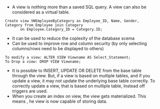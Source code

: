 * A view is nothing more than a saved SQL query. A view can also be considered as a virtual table.
```
Create view VWEmployeeByCategory as Employee_ID, Name, Gender, Category from Employee join Category  
       on Employee.Category_ID = Category.ID;
```
* It can be used to reduce the coplexity of the database scema
* Can be used to improve row and column security (by only selecting columns/rows need to be displayed to others)

```
To modify a view: ALTER VIEW Viewname AS Select_Statement;
To Drop a view: DROP VIEW Viewname;
```

* It is possible to INSERT, UPDATE OR DELETE from the base table through the view. But, if a view is based on multiple tables, and if you update a view, it may not update the underlying base table correctly. To correctly update a view, that is based on multiple table, Instead off triggers are used.
* When you create an index on view, the view gets materialized. This means , he view is now capable of storing data.
